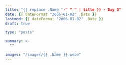 ```yaml
---
title: "{{ replace .Name "-" " " | title }} - Day 3"
date: {{ dateFormat "2006-01-02" .Date }}
lastmod: {{ dateFormat "2006-01-02" .Date }}
draft: true

type: "posts"

summary: >-
  ""

images: "/images/{{ .Name }}.webp"
---
```

